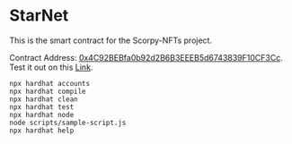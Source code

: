 # StarNet

This is the smart contract for the Scorpy-NFTs project.

Contract Address: [0x4C92BEBfa0b92d2B6B3EEEB5d6743839F10CF3Cc](https://rinkeby.etherscan.io/address/0x4C92BEBfa0b92d2B6B3EEEB5d6743839F10CF3Cc).
Test it out on this [Link](https://star-net-webapp.vercel.app/).

```shell
npx hardhat accounts
npx hardhat compile
npx hardhat clean
npx hardhat test
npx hardhat node
node scripts/sample-script.js
npx hardhat help
```
